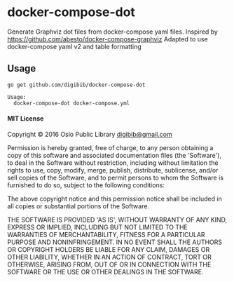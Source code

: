 # docker-compose-dot

Generate Graphviz dot files from docker-compose yaml files.
Inspired by https://github.com/abesto/docker-compose-graphviz
Adapted to use docker-compose yaml v2 and table formatting

## Usage

```
go get github.com/digibib/docker-compose-dot
```

```
Usage:
  docker-compose-dot docker-compose.yml
```


#### MIT License

Copyright © 2016 Oslo Public Library <digibib@gmail.com>

Permission is hereby granted, free of charge, to any person obtaining
a copy of this software and associated documentation files (the
'Software'), to deal in the Software without restriction, including
without limitation the rights to use, copy, modify, merge, publish,
distribute, sublicense, and/or sell copies of the Software, and to
permit persons to whom the Software is furnished to do so, subject to
the following conditions:

The above copyright notice and this permission notice shall be
included in all copies or substantial portions of the Software.

THE SOFTWARE IS PROVIDED 'AS IS', WITHOUT WARRANTY OF ANY KIND,
EXPRESS OR IMPLIED, INCLUDING BUT NOT LIMITED TO THE WARRANTIES OF
MERCHANTABILITY, FITNESS FOR A PARTICULAR PURPOSE AND NONINFRINGEMENT.
IN NO EVENT SHALL THE AUTHORS OR COPYRIGHT HOLDERS BE LIABLE FOR ANY
CLAIM, DAMAGES OR OTHER LIABILITY, WHETHER IN AN ACTION OF CONTRACT,
TORT OR OTHERWISE, ARISING FROM, OUT OF OR IN CONNECTION WITH THE
SOFTWARE OR THE USE OR OTHER DEALINGS IN THE SOFTWARE.
